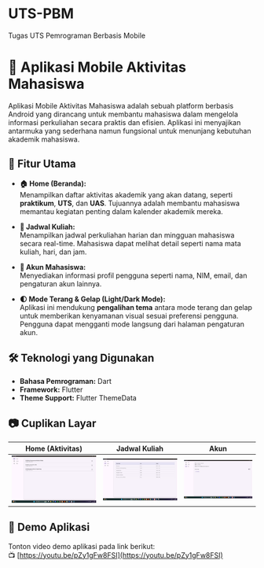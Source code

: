 # UTS-PBM
Tugas UTS Pemrograman Berbasis Mobile

# 📱 Aplikasi Mobile Aktivitas Mahasiswa

Aplikasi Mobile Aktivitas Mahasiswa adalah sebuah platform berbasis Android yang dirancang untuk membantu mahasiswa dalam mengelola informasi perkuliahan secara praktis dan efisien. Aplikasi ini menyajikan antarmuka yang sederhana namun fungsional untuk menunjang kebutuhan akademik mahasiswa.

## 🚀 Fitur Utama

- **🏠 Home (Beranda):**  
  Menampilkan daftar aktivitas akademik yang akan datang, seperti **praktikum**, **UTS**, dan **UAS**. Tujuannya adalah membantu mahasiswa memantau kegiatan penting dalam kalender akademik mereka.

- **📅 Jadwal Kuliah:**  
  Menampilkan jadwal perkuliahan harian dan mingguan mahasiswa secara real-time. Mahasiswa dapat melihat detail seperti nama mata kuliah, hari, dan jam. 

- **👤 Akun Mahasiswa:**  
  Menyediakan informasi profil pengguna seperti nama, NIM, email, dan pengaturan akun lainnya.

- **🌓 Mode Terang & Gelap (Light/Dark Mode):**  
  Aplikasi ini mendukung **pengalihan tema** antara mode terang dan gelap untuk memberikan kenyamanan visual sesuai preferensi pengguna. Pengguna dapat mengganti mode langsung dari halaman pengaturan akun.

## 🛠️ Teknologi yang Digunakan

- **Bahasa Pemrograman:** Dart  
- **Framework:** Flutter  
- **Theme Support:** Flutter ThemeData

## 📷 Cuplikan Layar

| Home (Aktivitas) | Jadwal Kuliah | Akun |
|------------------|----------------|------|
| ![Home](https://raw.githubusercontent.com/angelinasbln/UTS-PBM/main/home.png) | ![Jadwal](https://raw.githubusercontent.com/angelinasbln/UTS-PBM/main/jadwal.png) | ![Akun](https://raw.githubusercontent.com/angelinasbln/UTS-PBM/main/akun.png) |

## 🎥 Demo Aplikasi

Tonton video demo aplikasi pada link berikut:  
📺 [https://youtu.be/pZy1gFw8FSI](https://youtu.be/pZy1gFw8FSI)
